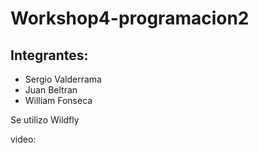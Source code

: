 # Workshop4-programacion2
## Integrantes:
- Sergio Valderrama
- Juan Beltran
- William Fonseca

Se utilizo Wildfly

video: 
